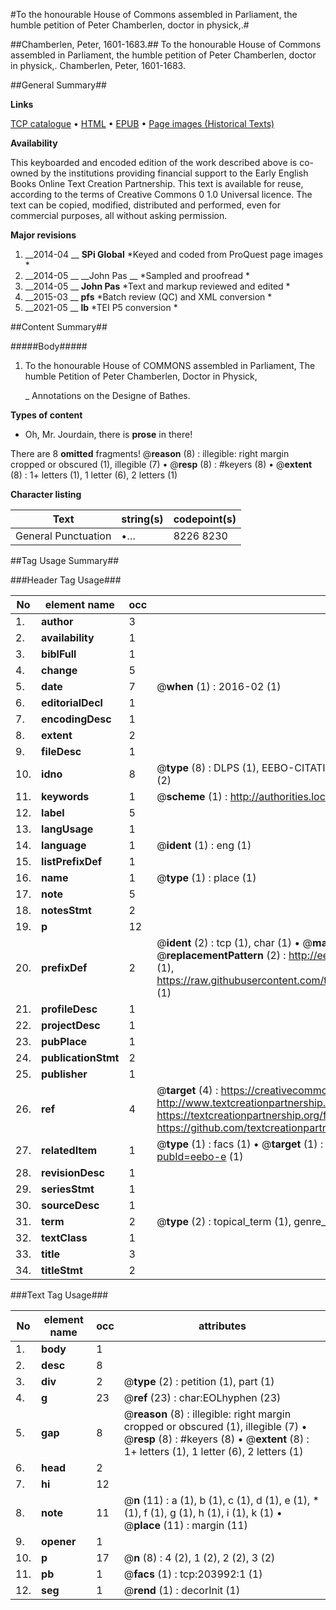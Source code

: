 #To the honourable House of Commons assembled in Parliament, the humble petition of Peter Chamberlen, doctor in physick,.#

##Chamberlen, Peter, 1601-1683.##
To the honourable House of Commons assembled in Parliament, the humble petition of Peter Chamberlen, doctor in physick,.
Chamberlen, Peter, 1601-1683.

##General Summary##

**Links**

[TCP catalogue](http://www.ota.ox.ac.uk/tcp/)  • 
[HTML](http://tei.it.ox.ac.uk/tcp/Texts-HTML/free/B18/B18893.html)  • 
[EPUB](http://tei.it.ox.ac.uk/tcp/Texts-EPUB/free/B18/B18893.epub) • 
[Page images (Historical Texts)](https://historicaltexts.jisc.ac.uk/eebo-226318223e)

**Availability**

This keyboarded and encoded edition of the work described above is co-owned by the
    institutions providing financial support to the Early English Books Online Text Creation
    Partnership. This text is available for reuse, according to the terms of  Creative Commons 0 1.0 Universal
    licence. The text can be copied, modified, distributed and performed, even for commercial
    purposes, all without asking permission.

**Major revisions**

1. __2014-04 __ __SPi Global__ *Keyed and coded from ProQuest page images *
1. __2014-05 __ __John Pas __ *Sampled and proofread *
1. __2014-05 __ __John Pas__ *Text and markup reviewed and edited *
1. __2015-03 __ __pfs__ *Batch review (QC) and XML conversion *
1. __2021-05 __ __lb__ *TEI P5 conversion *

##Content Summary##

#####Body#####

1. To the honourable House of COMMONS assembled in Parliament, The humble Petition of Peter Chamberlen, Doctor in Physick,

    _ Annotations on the Designe of Bathes.

**Types of content**

  * Oh, Mr. Jourdain, there is **prose** in there!

There are 8 **omitted** fragments! 
 @__reason__ (8) : illegible: right margin cropped or obscured (1), illegible (7)  •  @__resp__ (8) : #keyers (8)  •  @__extent__ (8) : 1+ letters (1), 1 letter (6), 2 letters (1)

**Character listing**


|Text|string(s)|codepoint(s)|
|---|---|---|
|General Punctuation|•…|8226 8230|

##Tag Usage Summary##

###Header Tag Usage###

|No|element name|occ|attributes|
|---|---|---|---|
|1.|__author__|3||
|2.|__availability__|1||
|3.|__biblFull__|1||
|4.|__change__|5||
|5.|__date__|7| @__when__ (1) : 2016-02 (1)|
|6.|__editorialDecl__|1||
|7.|__encodingDesc__|1||
|8.|__extent__|2||
|9.|__fileDesc__|1||
|10.|__idno__|8| @__type__ (8) : DLPS (1), EEBO-CITATION (1), VID (1), EEBO-PROQUEST (1), OCLC (2), STC (2)|
|11.|__keywords__|1| @__scheme__ (1) : http://authorities.loc.gov/ (1)|
|12.|__label__|5||
|13.|__langUsage__|1||
|14.|__language__|1| @__ident__ (1) : eng (1)|
|15.|__listPrefixDef__|1||
|16.|__name__|1| @__type__ (1) : place (1)|
|17.|__note__|5||
|18.|__notesStmt__|2||
|19.|__p__|12||
|20.|__prefixDef__|2| @__ident__ (2) : tcp (1), char (1)  •  @__matchPattern__ (2) : ([0-9\-]+):([0-9IVX]+) (1), (.+) (1)  •  @__replacementPattern__ (2) : http://eebo.chadwyck.com/downloadtiff?vid=$1&page=$2 (1), https://raw.githubusercontent.com/textcreationpartnership/Texts/master/tcpchars.xml#$1 (1)|
|21.|__profileDesc__|1||
|22.|__projectDesc__|1||
|23.|__pubPlace__|1||
|24.|__publicationStmt__|2||
|25.|__publisher__|1||
|26.|__ref__|4| @__target__ (4) : https://creativecommons.org/publicdomain/zero/1.0/ (1), http://www.textcreationpartnership.org/docs/. (1), https://textcreationpartnership.org/faq/#faq05 (1), https://github.com/textcreationpartnership (1)|
|27.|__relatedItem__|1| @__type__ (1) : facs (1)  •  @__target__ (1) : https://data.historicaltexts.jisc.ac.uk/view?pubId=eebo-e (1)|
|28.|__revisionDesc__|1||
|29.|__seriesStmt__|1||
|30.|__sourceDesc__|1||
|31.|__term__|2| @__type__ (2) : topical_term (1), genre_form (1)|
|32.|__textClass__|1||
|33.|__title__|3||
|34.|__titleStmt__|2||


###Text Tag Usage###

|No|element name|occ|attributes|
|---|---|---|---|
|1.|__body__|1||
|2.|__desc__|8||
|3.|__div__|2| @__type__ (2) : petition (1), part (1)|
|4.|__g__|23| @__ref__ (23) : char:EOLhyphen (23)|
|5.|__gap__|8| @__reason__ (8) : illegible: right margin cropped or obscured (1), illegible (7)  •  @__resp__ (8) : #keyers (8)  •  @__extent__ (8) : 1+ letters (1), 1 letter (6), 2 letters (1)|
|6.|__head__|2||
|7.|__hi__|12||
|8.|__note__|11| @__n__ (11) : a (1), b (1), c (1), d (1), e (1), * (1), f (1), g (1), h (1), i (1), k (1)  •  @__place__ (11) : margin (11)|
|9.|__opener__|1||
|10.|__p__|17| @__n__ (8) : 4 (2), 1 (2), 2 (2), 3 (2)|
|11.|__pb__|1| @__facs__ (1) : tcp:203992:1 (1)|
|12.|__seg__|1| @__rend__ (1) : decorInit (1)|
